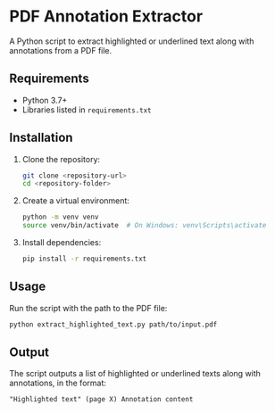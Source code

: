 # PDF Annotation Extractor

A Python script to extract highlighted or underlined text along with annotations from a PDF file.

## Requirements

- Python 3.7+
- Libraries listed in `requirements.txt`

## Installation

1. Clone the repository:
   ```bash
   git clone <repository-url>
   cd <repository-folder>
   ```

2. Create a virtual environment:
   ```bash
   python -m venv venv
   source venv/bin/activate  # On Windows: venv\Scripts\activate
   ```

3. Install dependencies:
   ```bash
   pip install -r requirements.txt
   ```

## Usage

Run the script with the path to the PDF file:
```bash
python extract_highlighted_text.py path/to/input.pdf
```

## Output

The script outputs a list of highlighted or underlined texts along with annotations, in the format:
```
"Highlighted text" (page X) Annotation content
```